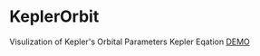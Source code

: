 # KeplerOrbit
Visulization of Kepler's Orbital Parameters Kepler Eqation 
[DEMO](https://siddharthdeore.github.io/vscmg/)
